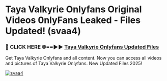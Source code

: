 # Taya Valkyrie Onlyfans Original Videos 0nlyFans Leaked - Files Updated! (svaa4)

<h3>🔴 CLICK HERE 🌐==►► <a href="https://tinyurl.com/ehrbuxhb" rel="nofollow">Taya Valkyrie Onlyfans Updated Files</a></h3>

Get Taya Valkyrie Onlyfans and all content. Now you can access all videos and pictures of Taya Valkyrie Onlyfans. New Updated Files 2025!

[![svaa4](https://i.imgur.com/lVYEuWS.gif)](https://tinyurl.com/ehrbuxhb)
